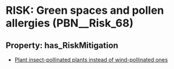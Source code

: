 # RISK: __Green spaces and pollen allergies__ (PBN__Risk_68)

## Property: has_RiskMitigation

* [Plant insect-pollinated plants instead of wind-pollinated ones](PBN__RiskMitigation_80)

